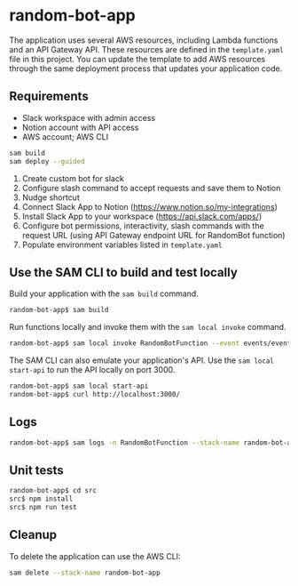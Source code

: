 # random-bot-app

The application uses several AWS resources, including Lambda functions and an API Gateway API. These resources are defined in the `template.yaml` file in this project. You can update the template to add AWS resources through the same deployment process that updates your application code.

## Requirements

- Slack workspace with admin access
- Notion account with API access
- AWS account; AWS CLI

```bash
sam build
sam deploy --guided
```

1. Create custom bot for slack
2. Configure slash command to accept requests and save them to Notion
3. Nudge shortcut
4. Connect Slack App to Notion (https://www.notion.so/my-integrations)
5. Install Slack App to your workspace (https://api.slack.com/apps/)
6. Configure bot permissions, interactivity, slash commands with the request URL (using API Gateway endpoint URL for RandomBot function)
7. Populate environment variables listed in `template.yaml`

## Use the SAM CLI to build and test locally

Build your application with the `sam build` command.

```bash
random-bot-app$ sam build
```

Run functions locally and invoke them with the `sam local invoke` command.

```bash
random-bot-app$ sam local invoke RandomBotFunction --event events/event.json
```

The SAM CLI can also emulate your application's API. Use the `sam local start-api` to run the API locally on port 3000.

```bash
random-bot-app$ sam local start-api
random-bot-app$ curl http://localhost:3000/
```

## Logs

```bash
random-bot-app$ sam logs -n RandomBotFunction --stack-name random-bot-app --tail
```

## Unit tests

```bash
random-bot-app$ cd src
src$ npm install
src$ npm run test
```

## Cleanup

To delete the application can use the AWS CLI:

```bash
sam delete --stack-name random-bot-app
```
